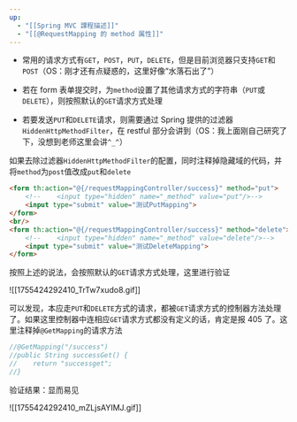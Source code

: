 ```yaml
---
up:
  - "[[Spring MVC 課程描述]]"
  - "[[@RequestMapping 的 method 属性]]"
---
```

- 常用的请求方式有`GET`，`POST`，`PUT`，`DELETE`，但是目前浏览器只支持`GET`和`POST`（OS：刚才还有点疑惑的，这里好像“水落石出了”）

- 若在 form 表单提交时，为`method`设置了其他请求方式的字符串（`PUT`或`DELETE`），则按照默认的`GET`请求方式处理

- 若要发送`PUT`和`DELETE`请求，则需要通过 Spring 提供的过滤器`HiddenHttpMethodFilter`，在 restful 部分会讲到（OS：我上面刚自己研究了下，没想到老师这里会讲`^_^`）

如果去除过滤器`HiddenHttpMethodFilter`的配置，同时注释掉隐藏域的代码，并将`method`为`post`值改成`put`和`delete`

```html
<form th:action="@{/requestMappingController/success}" method="put">
    <!--    <input type="hidden" name="_method" value="put"/>-->
    <input type="submit" value="测试PutMapping">
</form>
<br/>
<form th:action="@{/requestMappingController/success}" method="delete">
    <!--    <input type="hidden" name="_method" value="delete"/>-->
    <input type="submit" value="测试DeleteMapping">
</form>
```

按照上述的说法，会按照默认的`GET`请求方式处理，这里进行验证

![[1755424292410_TrTw7xudo8.gif]]

可以发现，本应走`PUT`和`DELETE`方式的请求，都被`GET`请求方式的控制器方法处理了。如果这里控制器中连相应`GET`请求方式都没有定义的话，肯定是报 405 了。这里注释掉`@GetMapping`的请求方法

```java
//@GetMapping("/success")
//public String successGet() {
//    return "successget";
//}
```

验证结果：显而易见

![[1755424292410_mZLjsAYIMJ.gif]]